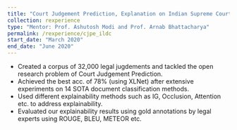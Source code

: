 ```yaml
---
title: "Court Judgement Prediction, Explanation on Indian Supreme Court Cases"
collection: rexperience
type: "Mentor: Prof. Ashutosh Modi and Prof. Arnab Bhattacharya"
permalink: /rexperience/cjpe_ildc
start_date: "March 2020"
end_date: "June 2020" 
---
```


- Created a corpus of 32,000 legal jugdements and tackled the open research problem of Court Judgement Prediction.
- Achieved the best acc. of 78% (using XLNet) after extensive experiments on 14 SOTA document classification methods.
- Used different explainability methods such as IG, Occlusion, Attention etc. to address explainability.
- Evaluated our explainability results using gold annotations by legal experts using ROUGE, BLEU, METEOR etc.

